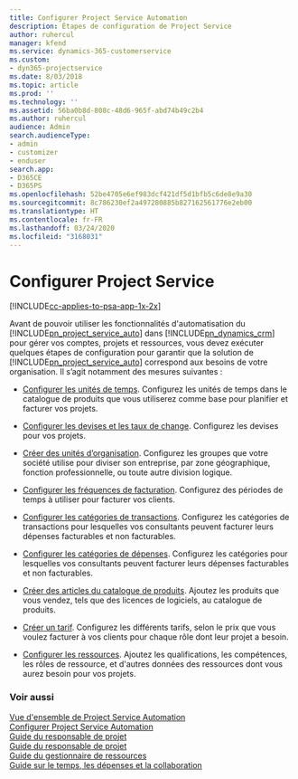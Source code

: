 ```yaml
---
title: Configurer Project Service Automation
description: Étapes de configuration de Project Service
author: ruhercul
manager: kfend
ms.service: dynamics-365-customerservice
ms.custom:
- dyn365-projectservice
ms.date: 8/03/2018
ms.topic: article
ms.prod: ''
ms.technology: ''
ms.assetid: 56ba0b8d-808c-48d6-965f-abd74b49c2b4
ms.author: ruhercul
audience: Admin
search.audienceType:
- admin
- customizer
- enduser
search.app:
- D365CE
- D365PS
ms.openlocfilehash: 52be4705e6ef983dcf421df5d1bfb5c6de8e9a30
ms.sourcegitcommit: 8c786230ef2a497280885b827162561776e2eb00
ms.translationtype: HT
ms.contentlocale: fr-FR
ms.lasthandoff: 03/24/2020
ms.locfileid: "3168031"
---
```

# <a name="configure-project-service"></a>Configurer Project Service

[!INCLUDE[cc-applies-to-psa-app-1x-2x](../includes/cc-applies-to-psa-app-1x-2x.md)]

Avant de pouvoir utiliser les fonctionnalités d'automatisation du [!INCLUDE[pn_project_service_auto](../includes/pn-project-service-auto.md)] dans [!INCLUDE[pn_dynamics_crm](../includes/pn-dynamics-crm.md)] pour gérer vos comptes, projets et ressources, vous devez exécuter quelques étapes de configuration pour garantir que la solution de [!INCLUDE[pn_project_service_auto](../includes/pn-project-service-auto.md)] correspond aux besoins de votre organisation. Il s’agit notamment des mesures suivantes :  
  
-   [Configurer les unités de temps](../project-service/set-up-time-units.md). Configurez les unités de temps dans le catalogue de produits que vous utiliserez comme base pour planifier et facturer vos projets.  
  
-   [Configurer les devises et les taux de change](../project-service/set-up-currencies-exchange-rates.md). Configurez les devises pour vos projets.  
  
-   [Créer des unités d’organisation](../project-service/create-organizational-units.md). Configurez les groupes que votre société utilise pour diviser son entreprise, par zone géographique, fonction professionnelle, ou toute autre division logique.  
  
-   [Configurer les fréquences de facturation](../project-service/set-up-invoice-frequencies.md). Configurez des périodes de temps à utiliser pour facturer vos clients.  
  
-   [Configurer les catégories de transactions](../project-service/configure-transaction-categories.md). Configurez les catégories de transactions pour lesquelles vos consultants peuvent facturer leurs dépenses facturables et non facturables.  
  
-   [Configurer les catégories de dépenses](../project-service/configure-expense-categories.md). Configurez les catégories pour lesquelles vos consultants peuvent facturer leurs dépenses facturables et non facturables.  
  
-   [Créer des articles du catalogue de produits](../project-service/create-product-catalog-items.md). Ajoutez les produits que vous vendez, tels que des licences de logiciels, au catalogue de produits.  
  
-   [Créer un tarif](../project-service/create-price-list.md). Configurez les différents tarifs, selon le prix que vous voulez facturer à vos clients pour chaque rôle dont leur projet a besoin.  
  
-   [Configurer les ressources](../project-service/set-up-resources.md). Ajoutez les qualifications, les compétences, les rôles de ressource, et d'autres données des ressources dont vous aurez besoin pour vos projets.  
  
### <a name="see-also"></a>Voir aussi  
 [Vue d'ensemble de Project Service Automation](../project-service/overview.md)   
 [Configurer Project Service Automation](../project-service/configure.md)   
 [Guide du responsable de projet](../project-service/account-manager-guide.md)   
 [Guide du responsable de projet](../project-service/project-manager-guide.md)   
 [Guide du gestionnaire de ressources](../project-service/resource-manager-guide.md)   
 [Guide sur le temps, les dépenses et la collaboration](../project-service/time-expense-collaboration-guide.md)

